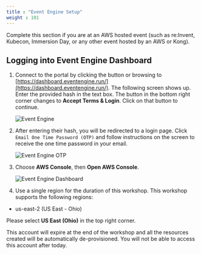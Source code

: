 ```yaml
---
title : "Event Engine Setup"
weight : 101
---
```


Complete this section if you are at an AWS hosted event (such as re\:Invent, Kubecon, Immersion Day, or any other event hosted by an AWS or Kong).

## Logging into Event Engine Dashboard

1. Connect to the portal by clicking the button or browsing to [https://dashboard.eventengine.run/](https://dashboard.eventengine.run/). The following screen shows up. Enter the provided hash in the text box. The button in the bottom right corner changes to **Accept Terms & Login**. Click on that button to continue.

   ![Event Engine](/images/setup/event-engine-initial-screen.png)

2. After entering their hash, you will be redirected to a login page. Click `Email One Time Password (OTP)` and follow instructions on the screen to receive the one time password in your email.

    ![Event Engine OTP](/images/setup/login_providers.png)

3. Choose **AWS Console**, then **Open AWS Console**.

    ![Event Engine Dashboard](/images/setup/event-engine-dashboard.png)

4. Use a single region for the duration of this workshop. This workshop supports the following regions:

* us-east-2 (US East - Ohio)

Please select **US East (Ohio)** in the top right corner.


This account will expire at the end of the workshop and  all the resources created will be automatically de-provisioned. You will not be able to access this account after today.
